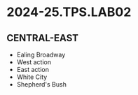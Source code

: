 # 2024-25.TPS.LAB02
## CENTRAL-EAST
- Ealing Broadway
- West action
- East action
- White City
- Shepherd's Bush